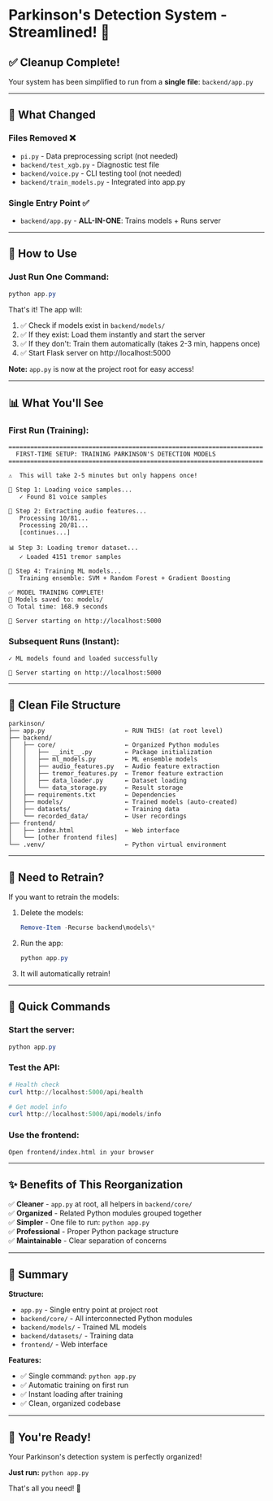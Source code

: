 # Parkinson's Detection System - Streamlined! 🚀

## ✅ Cleanup Complete!

Your system has been simplified to run from a **single file**: `backend/app.py`

---

## 🎯 What Changed

### Files Removed ❌
- `pi.py` - Data preprocessing script (not needed)
- `backend/test_xgb.py` - Diagnostic test file
- `backend/voice.py` - CLI testing tool (not needed)
- `backend/train_models.py` - Integrated into app.py

### Single Entry Point ✅
- `backend/app.py` - **ALL-IN-ONE**: Trains models + Runs server

---

## 🚀 How to Use

### Just Run One Command:

```powershell
python app.py
```

That's it! The app will:
1. ✅ Check if models exist in `backend/models/`
2. ✅ If they exist: Load them instantly and start the server
3. ✅ If they don't: Train them automatically (takes 2-3 min, happens once)
4. ✅ Start Flask server on http://localhost:5000

**Note:** `app.py` is now at the project root for easy access!

---

## 📊 What You'll See

### First Run (Training):
```
======================================================================
  FIRST-TIME SETUP: TRAINING PARKINSON'S DETECTION MODELS
======================================================================

⚠️  This will take 2-5 minutes but only happens once!

📁 Step 1: Loading voice samples...
   ✓ Found 81 voice samples

🎵 Step 2: Extracting audio features...
   Processing 10/81...
   Processing 20/81...
   [continues...]

📊 Step 3: Loading tremor dataset...
   ✓ Loaded 4151 tremor samples

🤖 Step 4: Training ML models...
   Training ensemble: SVM + Random Forest + Gradient Boosting

✅ MODEL TRAINING COMPLETE!
💾 Models saved to: models/
⏱ Total time: 168.9 seconds

🚀 Server starting on http://localhost:5000
```

### Subsequent Runs (Instant):
```
✓ ML models found and loaded successfully

🚀 Server starting on http://localhost:5000
```

---

## 📁 Clean File Structure

```
parkinson/
├── app.py                      ← RUN THIS! (at root level)
├── backend/
│   ├── core/                   ← Organized Python modules
│   │   ├── __init__.py         ← Package initialization
│   │   ├── ml_models.py        ← ML ensemble models
│   │   ├── audio_features.py   ← Audio feature extraction
│   │   ├── tremor_features.py  ← Tremor feature extraction
│   │   ├── data_loader.py      ← Dataset loading
│   │   └── data_storage.py     ← Result storage
│   ├── requirements.txt        ← Dependencies
│   ├── models/                 ← Trained models (auto-created)
│   ├── datasets/               ← Training data
│   └── recorded_data/          ← User recordings
├── frontend/
│   ├── index.html              ← Web interface
│   └── [other frontend files]
└── .venv/                      ← Python virtual environment
```

---

## 🔄 Need to Retrain?

If you want to retrain the models:

1. Delete the models:
   ```powershell
   Remove-Item -Recurse backend\models\*
   ```

2. Run the app:
   ```powershell
   python app.py
   ```

3. It will automatically retrain!

---

## 🎯 Quick Commands

### Start the server:
```powershell
python app.py
```

### Test the API:
```powershell
# Health check
curl http://localhost:5000/api/health

# Get model info
curl http://localhost:5000/api/models/info
```

### Use the frontend:
```
Open frontend/index.html in your browser
```

---

## ✨ Benefits of This Reorganization

✅ **Cleaner** - `app.py` at root, all helpers in `backend/core/`  
✅ **Organized** - Related Python modules grouped together  
✅ **Simpler** - One file to run: `python app.py`  
✅ **Professional** - Proper Python package structure  
✅ **Maintainable** - Clear separation of concerns  

---

## 📝 Summary

**Structure:**
- `app.py` - Single entry point at project root
- `backend/core/` - All interconnected Python modules
- `backend/models/` - Trained ML models
- `backend/datasets/` - Training data
- `frontend/` - Web interface

**Features:**
- ✅ Single command: `python app.py`
- ✅ Automatic training on first run
- ✅ Instant loading after training
- ✅ Clean, organized codebase

---

## 🎉 You're Ready!

Your Parkinson's detection system is perfectly organized!

**Just run:** `python app.py`

That's all you need! 🎊

